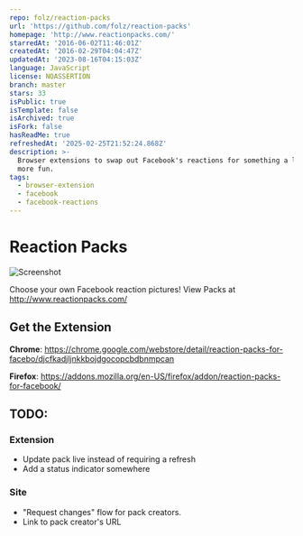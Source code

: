```yaml
---
repo: folz/reaction-packs
url: 'https://github.com/folz/reaction-packs'
homepage: 'http://www.reactionpacks.com/'
starredAt: '2016-06-02T11:46:01Z'
createdAt: '2016-02-29T04:04:47Z'
updatedAt: '2023-08-16T04:15:03Z'
language: JavaScript
license: NOASSERTION
branch: master
stars: 33
isPublic: true
isTemplate: false
isArchived: true
isFork: false
hasReadMe: true
refreshedAt: '2025-02-25T21:52:24.868Z'
description: >-
  Browser extensions to swap out Facebook's reactions for something a little
  more fun.
tags:
  - browser-extension
  - facebook
  - facebook-reactions
---
```


# Reaction Packs

![Screenshot](https://addons.cdn.mozilla.net/user-media/previews/full/172/172164.png?modified=1458235691)

Choose your own Facebook reaction pictures! View Packs at http://www.reactionpacks.com/


## Get the Extension

**Chrome**: https://chrome.google.com/webstore/detail/reaction-packs-for-facebo/djcfkadjljnkkbojdgocopcbdbnmpcan

**Firefox**: https://addons.mozilla.org/en-US/firefox/addon/reaction-packs-for-facebook/


## TODO:

### Extension

* Update pack live instead of requiring a refresh
* Add a status indicator somewhere

### Site

* "Request changes" flow for pack creators.
* Link to pack creator's URL
